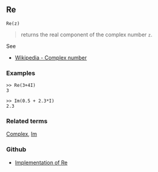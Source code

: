 ## Re

```
Re(z)
```

> returns the real component of the complex number `z`.
 
See
* [Wikipedia - Complex number](https://en.wikipedia.org/wiki/Complex_number)

### Examples

```
>> Re(3+4I)
3

>> Im(0.5 + 2.3*I)
2.3
```

### Related terms 
[Complex](Complex.md), [Im](Im.md) 

### Github

* [Implementation of Re](https://github.com/axkr/symja_android_library/blob/master/symja_android_library/matheclipse-core/src/main/java/org/matheclipse/core/builtin/Arithmetic.java#L4756) 
